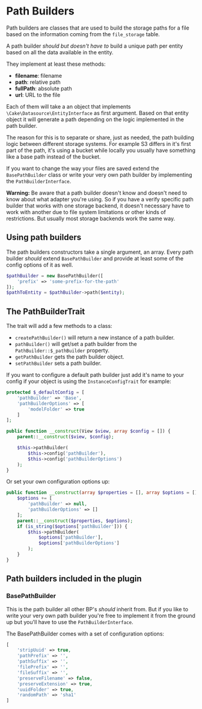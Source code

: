 # Path Builders

Path builders are classes that are used to build the storage paths for a file based on the information coming from the `file_storage` table.

A path builder *should but doesn't have to* build a unique path per entity based on all the data available in the entity.

They implement at least these methods:

 * **filename**: filename
 * **path**: relative path
 * **fullPath**: absolute path
 * **url**: URL to the file

Each of them will take a an object that implements `\Cake\Datasource\EntityInterface` as first argument. Based on that entity object it will generate a path depending on the logic implemented in the path builder.

The reason for this is to separate or share, just as needed, the path building logic between different storage systems. For example S3 differs in it's first part of the path, it's using a bucket while locally you usually have something like a base path instead of the bucket.

If you want to change the way your files are saved extend the `BasePathBuilder` class or write your very own path builder by implementing the `PathBuilderInterface`.

**Warning:** Be aware that a path builder doesn't know and doesn't need to know about what adapter you're using. So if you have a verify specific path builder that works with one storage backend, it doesn't necessary have to work with another due to file system limitations or other kinds of restrictions. But usually most storage backends work the same way.

## Using path builders

The path builders constructors take a single argument, an array. Every path builder *should* extend `BasePathBuilder` and provide at least some of the config options of it as well.

```php
$pathBuilder = new BasePathBuilder([
	'prefix' => 'some-prefix-for-the-path'
]);
$pathToEntity = $pathBuilder->path($entity);
```

## The PathBuilderTrait

The trait will add a few methods to a class:

 * `createPathBuilder()` will return a new instance of a path builder.
 * `pathBuilder()` will get/set a path builder from the `PathBuilder::$_pathBuilder` property.
 * `getPathBuilder` gets the path builder object.
 * `setPathBuilder` sets a path builder.

If you want to configure a default path builder just add it's name to your config if your object is using the `InstanceConfigTrait` for example:


```php
protected $_defaultConfig = [
	'pathBuilder' => 'Base',
	'pathBuilderOptions' => [
		'modelFolder' => true
	]
];

public function __construct(View $view, array $config = []) {
	parent::__construct($view, $config);

	$this->pathBuilder(
		$this->config('pathBuilder'),
		$this->config('pathBuilderOptions')
	);
}
```

Or set your own configuration options up:

```php
public function __construct(array $properties = [], array $options = []) {
	$options += [
		'pathBuilder' => null,
		'pathBuilderOptions' => []
	];
	parent::__construct($properties, $options);
	if (is_string($options['pathBuilder'])) {
		$this->pathBuilder(
			$options['pathBuilder'],
			$options['pathBuilderOptions']
		);
	}
}
```

## Path builders included in the plugin

### BasePathBuilder

This is the path builder all other BP's *should* inherit from. But if you like to write your very own path builder you're free to implement it from the ground up but you'll have to use the `PathBuilderInterface`.

The BasePathBuilder comes with a set of configuration options:

```php
[
	'stripUuid' => true,
	'pathPrefix' => '',
	'pathSuffix' => '',
	'filePrefix' => '',
	'fileSuffix' => '',
	'preserveFilename' => false,
	'preserveExtension' => true,
	'uuidFolder' => true,
	'randomPath' => 'sha1'
]
```
